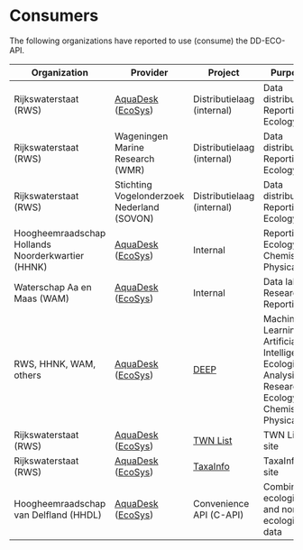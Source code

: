 # Consumers

The following organizations have reported to use (consume) the DD-ECO-API.

| Organization | Provider | Project | Purpose | Status |
|--------------|----------|---------|---------| ------ |
| Rijkswaterstaat (RWS) | [AquaDesk](https://live.aquadesk.nl) ([EcoSys](https://www.ecosys.nl)) | Distributielaag (internal) | Data distribution, Reporting, Ecology | Production |
| Rijkswaterstaat (RWS) | Wageningen Marine Research (WMR) | Distributielaag (internal) | Data distribution, Reporting, Ecology | In development | 
| Rijkswaterstaat (RWS) | Stichting Vogelonderzoek Nederland (SOVON) | Distributielaag (internal) | Data distribution, Reporting, Ecology | In development |
| Hoogheemraadschap Hollands Noorderkwartier (HHNK) |[AquaDesk](https://live.aquadesk.nl) ([EcoSys](https://www.ecosys.nl)) | Internal | Reporting, Ecology, Chemistry, Physical | Production |
| Waterschap Aa en Maas (WAM) | [AquaDesk](https://live.aquadesk.nl) ([EcoSys](https://www.ecosys.nl)) | Internal | Data lake, Research, Reporting | Production |
| RWS, HHNK, WAM, others | [AquaDesk](https://live.aquadesk.nl) ([EcoSys](https://www.ecosys.nl)) | [DEEP](https://intodeep.ai) | Machine Learning, Artificial Intelligence, Ecological Analysis, Research, Ecology, Chemistry, Physical | Production |
| Rijkswaterstaat (RWS) | [AquaDesk](https://live.aquadesk.nl) ([EcoSys](https://www.ecosys.nl)) | [TWN List](https://twnlist.aquadesk.nl) | TWN List site | Production |
| Rijkswaterstaat (RWS) | [AquaDesk](https://live.aquadesk.nl) ([EcoSys](https://www.ecosys.nl)) | [TaxaInfo](https://taxainfo.aquadesk.nl) | TaxaInfo site | Preview |
| Hoogheemraadschap van Delfland (HHDL) | [AquaDesk](https://live.aquadesk.nl) ([EcoSys](https://www.ecosys.nl)) | Convenience API (C-API) | Combine ecological and non-ecological data | Definition stage |
